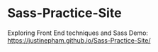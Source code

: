 # Sass-Practice-Site
Exploring Front End techniques and Sass
Demo: https://justinepham.github.io/Sass-Practice-Site/
